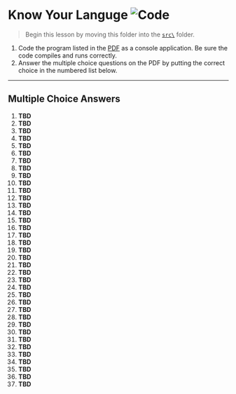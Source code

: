 # Know Your Languge ![Code](https://img.shields.io/badge/Code%20Status-Practice-blueviolet?logo=Visual%20Studio%20Code&labelColor=indigo)

> Begin this lesson by moving this folder into the [`src\`](../../src/) folder.

1. Code the program listed in the [PDF](./C-Sharp_Language_Review_v.2012.01.pdf) as a console application. Be sure the code compiles and runs correctly.
1. Answer the multiple choice questions on the PDF by putting the correct choice in the numbered list below.

----

## Multiple Choice Answers

1. **TBD**
2. **TBD**
3. **TBD**
4. **TBD**
5. **TBD**
6. **TBD**
7. **TBD**
8. **TBD**
9. **TBD**
10. **TBD**
11. **TBD**
12. **TBD**
13. **TBD**
14. **TBD**
15. **TBD**
16. **TBD**
17. **TBD**
18. **TBD**
19. **TBD**
20. **TBD**
21. **TBD**
22. **TBD**
23. **TBD**
24. **TBD**
25. **TBD**
26. **TBD**
27. **TBD**
28. **TBD**
29. **TBD**
30. **TBD**
31. **TBD**
32. **TBD**
33. **TBD**
34. **TBD**
35. **TBD**
36. **TBD**
37. **TBD**

